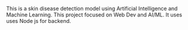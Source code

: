 This is a skin disease detection model using Artificial Intelligence and Machine Learning.
This project focused on Web Dev and AI/ML.
It uses uses Node js for backend.
